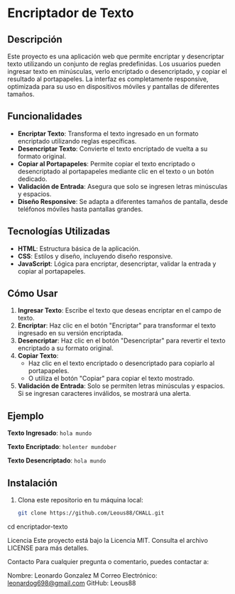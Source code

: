 # Encriptador de Texto

## Descripción

Este proyecto es una aplicación web que permite encriptar y desencriptar texto utilizando un conjunto de reglas predefinidas. Los usuarios pueden ingresar texto en minúsculas, verlo encriptado o desencriptado, y copiar el resultado al portapapeles. La interfaz es completamente responsive, optimizada para su uso en dispositivos móviles y pantallas de diferentes tamaños.

## Funcionalidades

- **Encriptar Texto**: Transforma el texto ingresado en un formato encriptado utilizando reglas específicas.
- **Desencriptar Texto**: Convierte el texto encriptado de vuelta a su formato original.
- **Copiar al Portapapeles**: Permite copiar el texto encriptado o desencriptado al portapapeles mediante clic en el texto o un botón dedicado.
- **Validación de Entrada**: Asegura que solo se ingresen letras minúsculas y espacios.
- **Diseño Responsive**: Se adapta a diferentes tamaños de pantalla, desde teléfonos móviles hasta pantallas grandes.

## Tecnologías Utilizadas

- **HTML**: Estructura básica de la aplicación.
- **CSS**: Estilos y diseño, incluyendo diseño responsive.
- **JavaScript**: Lógica para encriptar, desencriptar, validar la entrada y copiar al portapapeles.

## Cómo Usar

1. **Ingresar Texto**: Escribe el texto que deseas encriptar en el campo de texto.
2. **Encriptar**: Haz clic en el botón "Encriptar" para transformar el texto ingresado en su versión encriptada.
3. **Desencriptar**: Haz clic en el botón "Desencriptar" para revertir el texto encriptado a su formato original.
4. **Copiar Texto**:
   - Haz clic en el texto encriptado o desencriptado para copiarlo al portapapeles.
   - O utiliza el botón "Copiar" para copiar el texto mostrado.
5. **Validación de Entrada**: Solo se permiten letras minúsculas y espacios. Si se ingresan caracteres inválidos, se mostrará una alerta.

## Ejemplo

**Texto Ingresado**: `hola mundo`

**Texto Encriptado**: `holenter mundober`

**Texto Desencriptado**: `hola mundo`

## Instalación

1. Clona este repositorio en tu máquina local:
   ```bash
   git clone https://github.com/Leous88/CHALL.git

cd encriptador-texto


Licencia
Este proyecto está bajo la Licencia MIT. Consulta el archivo LICENSE para más detalles.

Contacto
Para cualquier pregunta o comentario, puedes contactar a:

Nombre: Leonardo Gonzalez M
Correo Electrónico: leonardog698@gmail.com
GitHub: Leous88
